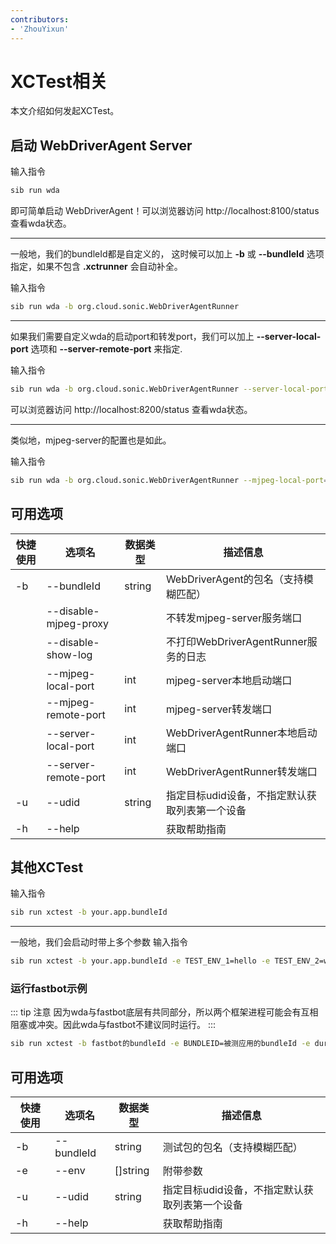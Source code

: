 ```yaml
---
contributors:
- 'ZhouYixun'
---
```


# XCTest相关

本文介绍如何发起XCTest。

## 启动 WebDriverAgent Server

输入指令
```bash
sib run wda
```
即可简单启动 WebDriverAgent！可以浏览器访问 http://localhost:8100/status 查看wda状态。

---
一般地，我们的bundleId都是自定义的， 这时候可以加上 **-b** 或 **--bundleId** 选项指定，如果不包含 **.xctrunner** 会自动补全。

输入指令
```bash
sib run wda -b org.cloud.sonic.WebDriverAgentRunner
```
---
如果我们需要自定义wda的启动port和转发port，我们可以加上 **--server-local-port** 选项和 **--server-remote-port** 来指定.

输入指令
```bash
sib run wda -b org.cloud.sonic.WebDriverAgentRunner --server-local-port=8101 --server-remote-port=8200
```
可以浏览器访问 http://localhost:8200/status 查看wda状态。

---
类似地，mjpeg-server的配置也是如此。

输入指令
```bash
sib run wda -b org.cloud.sonic.WebDriverAgentRunner --mjpeg-local-port=8101 --mjpeg-remote-port=8200
```

## 可用选项

|  快捷使用 | 选项名  | 数据类型 | 描述信息 |
|  ----  | ----  | ---- | ---- |
| -b  | --bundleId | string | WebDriverAgent的包名（支持模糊匹配）    |
| | --disable-mjpeg-proxy |  | 不转发mjpeg-server服务端口 |
| | --disable-show-log |  | 不打印WebDriverAgentRunner服务的日志 |
| | --mjpeg-local-port | int | mjpeg-server本地启动端口 |
| | --mjpeg-remote-port | int | mjpeg-server转发端口 |
| | --server-local-port | int | WebDriverAgentRunner本地启动端口 |
| | --server-remote-port | int | WebDriverAgentRunner转发端口 |
| -u  | --udid | string | 指定目标udid设备，不指定默认获取列表第一个设备  |
| -h  | --help | |  获取帮助指南  |

## 其他XCTest

输入指令
```bash
sib run xctest -b your.app.bundleId
```
---
一般地，我们会启动时带上多个参数
输入指令
```bash
sib run xctest -b your.app.bundleId -e TEST_ENV_1=hello -e TEST_ENV_2=world
```

### 运行fastbot示例
::: tip 注意
因为wda与fastbot底层有共同部分，所以两个框架进程可能会有互相阻塞或冲突。因此wda与fastbot不建议同时运行。
:::
```bash
sib run xctest -b fastbot的bundleId -e BUNDLEID=被测应用的bundleId -e duration=测试时长 -e throttle=300
```

## 可用选项

| 快捷使用 | 选项名        | 数据类型     | 描述信息                      |
|------|------------|----------|---------------------------|
| -b   | --bundleId | string   | 测试包的包名（支持模糊匹配）            |
| -e   | --env      | []string | 附带参数                      |
| -u   | --udid     | string   | 指定目标udid设备，不指定默认获取列表第一个设备 |
| -h   | --help     |          | 获取帮助指南                    | 

